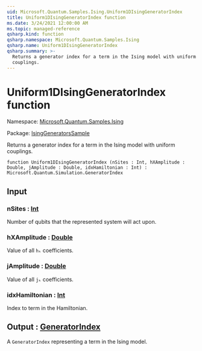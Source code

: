 ```yaml
---
uid: Microsoft.Quantum.Samples.Ising.Uniform1DIsingGeneratorIndex
title: Uniform1DIsingGeneratorIndex function
ms.date: 3/24/2021 12:00:00 AM
ms.topic: managed-reference
qsharp.kind: function
qsharp.namespace: Microsoft.Quantum.Samples.Ising
qsharp.name: Uniform1DIsingGeneratorIndex
qsharp.summary: >-
  Returns a generator index for a term in the Ising model with uniform
  couplings.
---
```


# Uniform1DIsingGeneratorIndex function

Namespace: [Microsoft.Quantum.Samples.Ising](xref:Microsoft.Quantum.Samples.Ising)

Package: [IsingGeneratorsSample](https://nuget.org/packages/IsingGeneratorsSample)


Returns a generator index for a term in the Ising model with uniformcouplings.

```qsharp
function Uniform1DIsingGeneratorIndex (nSites : Int, hXAmplitude : Double, jAmplitude : Double, idxHamiltonian : Int) : Microsoft.Quantum.Simulation.GeneratorIndex
```


## Input

### nSites : [Int](xref:microsoft.quantum.lang-ref.int)

Number of qubits that the represented system will act upon.


### hXAmplitude : [Double](xref:microsoft.quantum.lang-ref.double)

Value of all `hₖ` coefficients.


### jAmplitude : [Double](xref:microsoft.quantum.lang-ref.double)

Value of all `jₖ` coefficients.


### idxHamiltonian : [Int](xref:microsoft.quantum.lang-ref.int)

Index to term in the Hamiltonian.



## Output : [GeneratorIndex](xref:Microsoft.Quantum.Simulation.GeneratorIndex)

A `GeneratorIndex` representing a term in the Ising model.